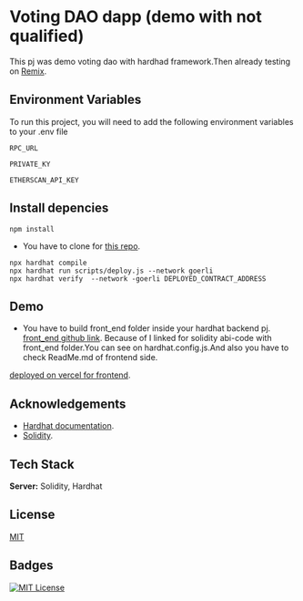 # Voting DAO dapp (demo with not qualified)

This pj was demo voting dao with hardhad framework.Then already testing on [Remix](http://remix.ethereum.org).

## Environment Variables

To run this project, you will need to add the following environment variables to your .env file

`RPC_URL`

`PRIVATE_KY`

`ETHERSCAN_API_KEY`

## Install depencies

```shell
npm install
```

- You have to clone for [this repo](https://github.com/leopico/voting-dao-backend.git).
```shell
npx hardhat compile
npx hardhat run scripts/deploy.js --network goerli
npx hardhat verify  --network -goerli DEPLOYED_CONTRACT_ADDRESS
```

## Demo

- You have to build front_end folder inside your hardhat backend pj. [front_end github link](https://multisig-wallet-frontend.vercel.app). Because of I linked for solidity abi-code with front_end folder.You can see on hardhat.config.js.And also you have to check ReadMe.md of frontend side.



[deployed on vercel for frontend](https://multisig-wallet-frontend.vercel.app).

## Acknowledgements

 - [Hardhat documentation](https://hardhat.org/).
 - [Solidity](https://soliditylang.org/).

## Tech Stack

**Server:** Solidity, Hardhat

## License

[MIT](https://choosealicense.com/licenses/mit/)

## Badges

[![MIT License](https://img.shields.io/badge/License-MIT-green.svg)](https://choosealicense.com/licenses/mit/)
